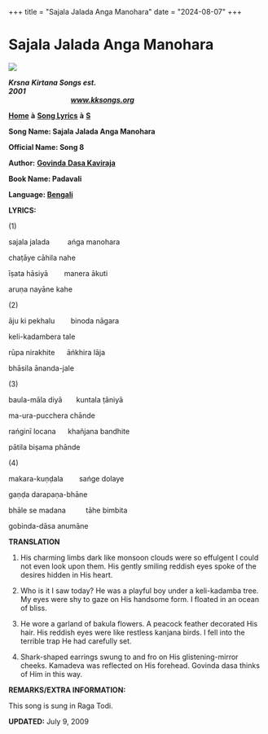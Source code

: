 +++
title = "Sajala Jalada Anga Manohara"
date = "2024-08-07"
+++

# Sajala Jalada Anga Manohara
**[![](http://kksongs.org/image_files/image002.jpg)](http://kksongs.org/)**

**_Krsna_** **_Kirtana Songs est. 2001_**                                                                                                                                                      **_www.kksongs.org_**

**[Home](http://kksongs.org/)** **à** **[Song Lyrics](http://kksongs.org/lyrics.html)** **à** **[S](http://kksongs.org/songs/song_s.html)**

**Song Name: Sajala Jalada Anga Manohara**

**Official Name: Song 8**

**Author:** [**Govinda** **Dasa Kaviraja**](http://kksongs.org/authors/list/govindadasa.html)

**Book Name: Padavali**

**Language: [Bengali](http://kksongs.org/language/list/bengali.html)**

**LYRICS:**

(1)

sajala jalada         ańga manohara

chaṭāye cāhila nahe

īṣata hāsiyā        manera ākuti

aruṇa nayāne kahe

(2)

āju ki pekhalu        binoda nāgara

keli-kadambera tale

rūpa nirakhite      āńkhira lāja

bhāsila ānanda-jale

(3)

baula-māla diyā       kuntala ṭāniyā

ma-ura-pucchera chānde

rańginī locana      khañjana bandhite

pātila biṣama phānde

(4)

makara-kuṇḍala        sańge dolaye

gaṇḍa darapaṇa-bhāne

bhāle se madana          tāhe bimbita

gobinda-dāsa anumāne

**TRANSLATION**

1) His charming limbs dark like monsoon clouds were so effulgent I could not even look upon them. His gently smiling reddish eyes spoke of the desires hidden in His heart.

2) Who is it I saw today? He was a playful boy under a keli-kadamba tree. My eyes were shy to gaze on His handsome form. I floated in an ocean of bliss.

3) He wore a garland of bakula flowers. A peacock feather decorated His hair. His reddish eyes were like restless kanjana birds. I fell into the terrible trap He had carefully set.

4) Shark-shaped earrings swung to and fro on His glistening-mirror cheeks. Kamadeva was reflected on His forehead. Govinda dasa thinks of Him in this way.

**REMARKS/EXTRA INFORMATION:**

This song is sung in Raga Todi.

**UPDATED:** July 9, 2009